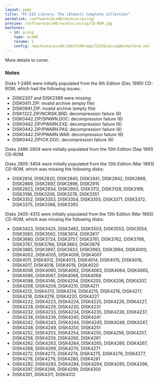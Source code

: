 ```yaml
---
layout: page
title: "PC-SIG Library: The (Almost) Complete Collection"
permalink: /software/pcx86/sw/misc/pcsig/
preview: /software/pcx86/sw/misc/pcsig/CD-ROM.jpg
machines:
  - id: pcsig
    type: pcx86
    resume: 1
    config: /machines/pcx86/ibm/5160/ega/512kb/pcsig08/machine.xml
---
```


More details to come.

### Notes

Disks 1-2485 were initially populated from the 9th Edition (Dec 1990) CD-ROM, which had the following issues:

  - DISK2307 and DISK2389 were missing
  - DISK0411.ZIP: invalid archive (empty file)
  - DISK0941.ZIP: invalid archive (empty file)
  - DISK1322.ZIP/NCRISK.BRD: decompression failure (6)
  - DISK0442.ZIP/SPAWN.DOC: decompression failure (6)
  - DISK0442.ZIP/PWARN.EXE: decompression failure (6)
  - DISK0442.ZIP/PWARN.PAS: decompression failure (6)
  - DISK0442.ZIP/PWARN.WAR: decompression failure (6)
  - DISK0442.ZIP/CK.DOC: decompression failure (6)

Disks 2486-2804 were initially populated from the 10th Edition (Sep 1991) CD-ROM.

Disks 2805-3404 were initially populated from the 12th Edition (Mar 1993) CD-ROM, which was missing the following disks:

  - DISK2814, DISK2820, DISK2840, DISK2841, DISK2842, DISK2868, DISK2869, DISK2897, DISK2898, DISK2915
  - DISK2923, DISK2934, DISK2993, DISK3112, DISK3128, DISK3169, DISK3196, DISK3206, DISK3278, DISK3351
  - DISK3352, DISK3353, DISK3354, DISK3355, DISK3371, DISK3372, DISK3375, DISK3388, DISK3393

Disks 3405-4313 were initially populated from the 13th Edition (Mar 1993) CD-ROM, which was missing the following disks:

  - DISK3423, DISK3425, DISK3462, DISK3503, DISK3553, DISK3554, DISK3560, DISK3562, DISK3614, DISK3617
  - DISK3680, DISK3724, DISK3757, DISK3761, DISK3762, DISK3766, DISK3767, DISK3786, DISK3863, DISK3879
  - DISK3885, DISK3897, DISK3933, DISK3993, DISK3994, DISK4000, DISK4002, DISK4005, DISK4006, DISK4007
  - DISK4011, DISK4012, DISK4013, DISK4014, DISK4015, DISK4016, DISK4017, DISK4018, DISK4019, DISK4020
  - DISK4056, DISK4060, DISK4062, DISK4063, DISK4064, DISK4065, DISK4066, DISK4067, DISK4068, DISK4069
  - DISK4098, DISK4146, DISK4204, DISK4205, DISK4206, DISK4207, DISK4208, DISK4209, DISK4210, DISK4211
  - DISK4212, DISK4213, DISK4214, DISK4215, DISK4216, DISK4217, DISK4218, DISK4219, DISK4220, DISK4221
  - DISK4222, DISK4223, DISK4224, DISK4225, DISK4226, DISK4227, DISK4228, DISK4229, DISK4230, DISK4231
  - DISK4232, DISK4233, DISK4234, DISK4235, DISK4236, DISK4237, DISK4238, DISK4239, DISK4240, DISK4241
  - DISK4242, DISK4243, DISK4244, DISK4245, DISK4246, DISK4247, DISK4248, DISK4249, DISK4250, DISK4251
  - DISK4252, DISK4253, DISK4254, DISK4255, DISK4256, DISK4257, DISK4258, DISK4259, DISK4260, DISK4261
  - DISK4262, DISK4263, DISK4264, DISK4265, DISK4266, DISK4267, DISK4268, DISK4269, DISK4270, DISK4271
  - DISK4272, DISK4273, DISK4274, DISK4275, DISK4276, DISK4277, DISK4278, DISK4279, DISK4280, DISK4281
  - DISK4282, DISK4283, DISK4284, DISK4294, DISK4295, DISK4296, DISK4297, DISK4298, DISK4299, DISK4300
  - DISK4301, DISK4311, DISK4312
